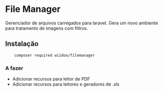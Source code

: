 # File Manager

Gerenciador de arquivos carregados para laravel. Gera um novo ambiente para tratamento de imagens com filtros.

## Instalação

```bash
    composer required wiidoo/filemanager
```

### A fazer
 - Adicionar recursos para leitor de PDF
 - Adicionar recursos para leitores e geradores de .xls